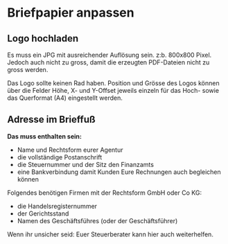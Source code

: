 # Briefpapier anpassen

## Logo hochladen

Es muss ein JPG mit ausreichender Auflösung sein. z:b. 800x800 Pixel. Jedoch auch nicht zu gross, damit die erzeugten PDF-Dateien nicht zu gross werden.

Das Logo sollte keinen Rad haben. Position und Grösse des Logos können über die Felder Höhe, X- und Y-Offset jeweils einzeln für das Hoch- sowie das Querformat \(A4\) eingestellt werden.

## Adresse im Brieffuß

**Das muss enthalten sein:**

* Name und Rechtsform eurer Agentur
* die vollständige Postanschrift
* die Steuernummer und der Sitz den Finanzamts
* eine Bankverbindung damit Kunden Eure Rechnungen auch begleichen können

Folgendes benötigen Firmen mit der Rechtsform GmbH oder Co KG:

* die Handelsregisternummer
* der Gerichtsstand
* Namen des Geschäftsführes \(oder der Geschäftsführer\)

Wenn ihr unsicher seid: Euer Steuerberater kann hier auch weiterhelfen.

